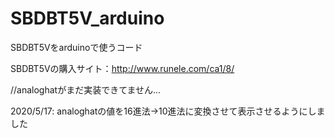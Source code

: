 # SBDBT5V_arduino
SBDBT5Vをarduinoで使うコード

SBDBT5Vの購入サイト：http://www.runele.com/ca1/8/

//analoghatがまだ実装できてません...

2020/5/17: analoghatの値を16進法→10進法に変換させて表示させるようにしました
